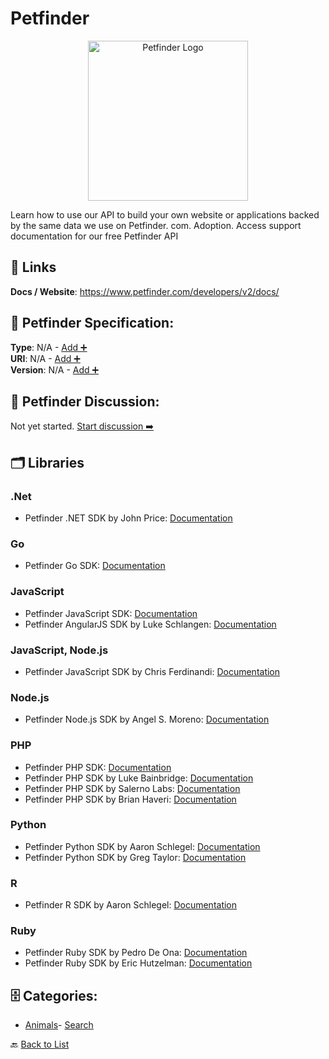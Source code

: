 # Petfinder
<p align="center">
    <img width="256" src="https://raw.githubusercontent.com/apis-list/apis-list/main/apis/petfinder/logo_256x256.png" alt="Petfinder Logo"/>
</p>
Learn how to use our API to build your own website or applications backed by the same data we use on Petfinder. com. Adoption.  Access support documentation for our free Petfinder API

##  🔗 Links
**Docs / Website**: https://www.petfinder.com/developers/v2/docs/

## 🧬 Petfinder Specification:
**Type**: N/A - [Add ➕](https://github.com/apis-list/apis-list/edit/main/apis.yaml#L14799)  
**URI**: N/A - [Add ➕](https://github.com/apis-list/apis-list/edit/main/apis.yaml#L14799)  
**Version**: N/A - [Add ➕](https://github.com/apis-list/apis-list/edit/main/apis.yaml#L14799)

## 💬 Petfinder Discussion:
Not yet started. [Start discussion ➡️](https://github.com/apis-list/apis-list/discussions/new)

## 🗂️ Libraries
### .Net
- Petfinder .NET SDK by John Price: [Documentation](https://github.com/pricejc/petfinder-dotnet)
### Go
- Petfinder Go SDK: [Documentation](https://github.com/petfinder-com/petfinder-go-sdk)
### JavaScript
- Petfinder JavaScript SDK: [Documentation](https://github.com/petfinder-com/petfinder-js-sdk)
- Petfinder AngularJS SDK by Luke Schlangen: [Documentation](https://github.com/LukeSchlangen/angular-petfinder-api)
### JavaScript, Node.js
- Petfinder JavaScript SDK by Chris Ferdinandi: [Documentation](https://github.com/cferdinandi/petfinderAPI4everybody)
### Node.js
- Petfinder Node.js SDK by Angel S. Moreno: [Documentation](https://github.com/angelxmoreno/petfinder-promise)
### PHP
- Petfinder PHP SDK: [Documentation](https://github.com/petfinder-com/petfinder-php-sdk)
- Petfinder PHP SDK by Luke Bainbridge: [Documentation](https://github.com/midnightLuke/petfinder-api-php)
- Petfinder PHP SDK by Salerno Labs: [Documentation](https://github.com/salernolabs/petfinder)
- Petfinder PHP SDK by Brian Haveri: [Documentation](https://github.com/brianhaveri/Petfinder)
### Python
- Petfinder Python SDK by Aaron Schlegel: [Documentation](https://github.com/aschleg/petpy)
- Petfinder Python SDK by Greg Taylor: [Documentation](https://github.com/gtaylor/petfinder-api)
### R
- Petfinder R SDK by Aaron Schlegel: [Documentation](https://github.com/aschleg/PetfindeR)
### Ruby
- Petfinder Ruby SDK by Pedro De Ona: [Documentation](https://github.com/pdeona/petfinder_wrap)
- Petfinder Ruby SDK by Eric Hutzelman: [Documentation](https://github.com/ehutzelman/petfinder)


## 🗄️ Categories:
- [Animals](https://github.com/apis-list/apis-list#animals-)- [Search](https://github.com/apis-list/apis-list#search-)

🔙  [Back to List](https://github.com/apis-list/apis-list)
